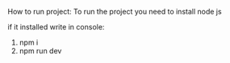 How to run project:
To run the project you need to install node js

if it installed write in console:

1) npm i
2) npm run dev